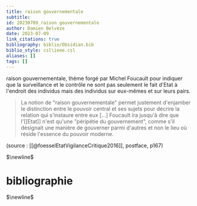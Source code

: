 ```yaml
---
title: raison gouvernementale
subtitle:
id: 20230709_raison gouvernementale
author: Damien Belvèze
date: 2023-07-09
link_citations: true
bibliography: biblio/Obsidian.bib
biblio_style: csl\ieee.csl
aliases: []
tags: []
---
```


raison gouvernementale, thème forgé par Michel Foucault pour indiquer que la surveillance et le contrôle ne sont pas seulement le fait d'Etat à l'endroit des individus mais des individus sur eux-mêmes et sur leurs pairs.

> La notion de "raison gouvernementale" permet justement d'enjamber le distinction entre le pouvoir central et ses sujets pour décrire la relation qui s'instaure entre eux [...]
> Foucault ira jusqu'à dire que l'[[Etat]] n'est qu'une "péripétie du gouvernement", comme s'il désignait une manière de gouverner parmi d'autres et non le lieu où réside l'essence du pouvoir moderne. 

(source : [[@foesselEtatVigilanceCritique2016]], postface, p167)

$\newline$
# bibliographie
$\newline$






